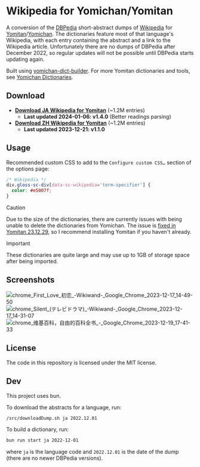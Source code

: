 # Wikipedia for Yomichan/Yomitan

A conversion of the [DBPedia](https://dbpedia.org/) short-abstract dumps of
[Wikipedia](https://wikipedia.org/) for
[Yomitan](https://github.com/themoeway/yomitan)/[Yomichan](https://foosoft.net/projects/yomichan/).
The dictionaries feature most of that language's Wikipedia, with each entry
containing the abstract and a link to the Wikipedia article. Unfortunately there
are no dumps of DBPedia after December 2022, so regular updates will not be
possible until DBPedia starts updating again.

Built using
[yomichan-dict-builder](https://github.com/MarvNC/yomichan-dict-builder). For
more Yomitan dictionaries and tools, see
[Yomichan Dictionaries](https://github.com/MarvNC/yomichan-dictionaries).

## Download

- **[Download JA Wikipedia for Yomitan](https://drive.google.com/open?id=14aNH8TeVDIk_EeW1zh4Os8VN7smK4vPd&usp=drive_fs)**
  (~1.2M entries)
  - **Last updated 2024-01-06: v1.4.0** (Better readings parsing)
- **[Download ZH Wikipedia for Yomitan](https://drive.google.com/open?id=14ZECT8FVl0KjxV3JPhzgdmIV8GEgx5ht&usp=drive_fs)**
  (~1.2M entries)
  - **Last updated 2023-12-21: v1.1.0**

## Usage

Recommended custom CSS to add to the `Configure custom CSS…` section of the
options page:

```css
/* Wikipedia */
div.gloss-sc-div[data-sc-wikipedia='term-specifier'] {
  color: #e5007f;
}
```

<!-- prettier-ignore -->
> [!CAUTION]
> Due to the size of the dictionaries, there are currently issues
> with being unable to delete the dictionaries from Yomichan. The issue is
> [fixed in Yomitan 23.12.29](https://github.com/themoeway/yomitan/pull/382),
> so I recommend installing Yomitan if you haven't already.

<!-- prettier-ignore -->
> [!IMPORTANT] 
> These dictionaries are quite large and may use up to 1GB of
> storage space after being imported.

## Screenshots

![chrome_First_Love_初恋_-_Wikiwand_-_Google_Chrome_2023-12-17_14-49-50](https://github.com/MarvNC/wikipedia-yomitan/assets/17340496/29c2d99a-ea26-4702-8bef-5c57ac37ece7)
![chrome_Silent_(テレビドラマ)_-_Wikiwand_-_Google_Chrome_2023-12-17_14-31-07](https://github.com/MarvNC/wikipedia-yomitan/assets/17340496/194dd4ca-c833-4cfd-9127-95a16669e445)
![chrome_维基百科，自由的百科全书_-_Google_Chrome_2023-12-19_17-41-33](https://github.com/MarvNC/wikipedia-yomitan/assets/17340496/8c6b0eda-d58d-4102-b1dc-e9934fb239d8)

## License

The code in this repository is licensed under the MIT license.

## Dev

This project uses bun.

To download the abstracts for a language, run:

```sh
/src/downloadDump.sh ja 2022.12.01
```

To build a dictionary, run:

```sh
bun run start ja 2022-12-01
```

where `ja` is the language code and `2022.12.01` is the date of the dump (there
are no newer DBPedia versions).
